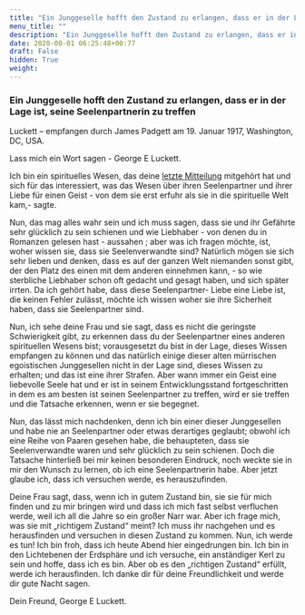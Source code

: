 ```yaml
---
title: "Ein Junggeselle hofft den Zustand zu erlangen, dass er in der Lage ist, seine Seelenpartnerin zu treffen"
menu_title: ""
description: "Ein Junggeselle hofft den Zustand zu erlangen, dass er in der Lage ist, seine Seelenpartnerin zu treffen"
date: 2020-08-01 06:25:48+00:77
draft: False
hidden: True
weight:
---
```

### Ein Junggeselle hofft den Zustand zu erlangen, dass er in der Lage ist, seine Seelenpartnerin zu treffen

Luckett – empfangen durch James Padgett am 19. Januar 1917, Washington, DC, USA.

Lass mich ein Wort sagen - George E Luckett.

Ich bin ein spirituelles Wesen, das deine [letzte Mitteilung](/padgett-botschaften/padgett-botschaften-in-reihenfolge-des-datums/padgett-botschaften-1917/cousine-laura-burroughs-erzaehlt-von-der-begegnung-mit-ihrem-seelenpartner-jep-laura-burroughs-19-januar-1917/) mitgehört hat und sich für das interessiert, was das Wesen über ihren Seelenpartner und ihrer Liebe für einen Geist - von dem sie erst erfuhr als sie in die spirituelle Welt kam,- sagte.

Nun, das mag alles wahr sein und ich muss sagen, dass sie und ihr Gefährte sehr glücklich zu sein schienen und wie  Liebhaber - von denen du in Romanzen gelesen hast - aussahen  ; aber was ich fragen möchte, ist, woher wissen sie, dass sie Seelenverwandte sind? Natürlich mögen sie sich sehr lieben und denken, dass es auf der ganzen Welt niemanden sonst gibt, der den Platz des einen mit dem anderen einnehmen kann, - so wie sterbliche Liebhaber schon oft gedacht und gesagt haben, und sich später irrten. Da ich gehört habe, dass diese Seelenpartner- Liebe eine Liebe ist, die keinen Fehler zulässt, möchte ich wissen woher sie ihre Sicherheit haben, dass sie Seelenpartner sind.

Nun, ich sehe deine Frau und sie sagt, dass es nicht die geringste Schwierigkeit gibt, zu erkennen dass du der Seelenpartner eines anderen spirituellen Wesens bist; vorausgesetzt du bist in der Lage, dieses Wissen empfangen zu können und das natürlich einige dieser alten mürrischen egoistischen Junggesellen nicht in der Lage sind, dieses Wissen zu erhalten; und das ist eine ihrer Strafen. Aber wann immer ein Geist eine liebevolle Seele hat und er ist in seinem Entwicklungsstand fortgeschritten in dem es am besten ist seinen Seelenpartner zu treffen, wird er sie treffen und die Tatsache erkennen, wenn er sie begegnet.

Nun, das lässt mich nachdenken, denn ich bin einer dieser Junggesellen und habe nie an Seelenpartner oder etwas derartiges geglaubt; obwohl ich eine Reihe von Paaren gesehen habe, die behaupteten, dass sie Seelenverwandte waren und sehr glücklich zu sein schienen. Doch die Tatsache hinterließ bei mir keinen besonderen Eindruck, noch weckte sie in mir den Wunsch zu lernen, ob ich eine Seelenpartnerin habe. Aber jetzt glaube ich, dass ich versuchen werde, es herauszufinden.

Deine Frau sagt, dass, wenn ich in gutem Zustand bin, sie sie für mich finden und zu mir bringen wird und dass ich mich fast selbst verfluchen werde, weil ich all die Jahre so ein großer Narr war. Aber ich frage mich, was sie mit „richtigem Zustand“ meint? Ich muss ihr nachgehen und es herausfinden und versuchen in diesen Zustand zu kommen.
Nun, ich werde es tun! Ich bin froh, dass ich heute Abend hier eingedrungen bin. Ich bin in den Lichtebenen der Erdsphäre und ich versuche, ein anständiger Kerl zu sein und hoffe, dass ich es bin. Aber ob es den „richtigen Zustand“ erfüllt, werde ich herausfinden. Ich danke dir für deine Freundlichkeit und werde dir gute Nacht sagen.

Dein Freund, George E Luckett.
